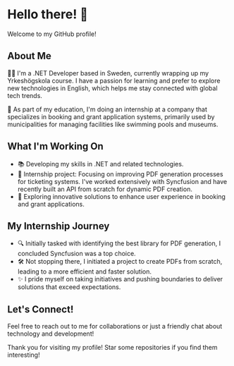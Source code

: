# Hello there! 👋

Welcome to my GitHub profile!

## About Me

👨‍💻 I'm a .NET Developer based in Sweden, currently wrapping up my Yrkeshögskola course. I have a passion for learning and prefer to explore new technologies in English, which helps me stay connected with global tech trends.

🌊 As part of my education, I'm doing an internship at a company that specializes in booking and grant application systems, primarily used by municipalities for managing facilities like swimming pools and museums.

## What I'm Working On

- 📚 Developing my skills in .NET and related technologies.
- 💼 Internship project: Focusing on improving PDF generation processes for ticketing systems. I've worked extensively with Syncfusion and have recently built an API from scratch for dynamic PDF creation.
- 🚀 Exploring innovative solutions to enhance user experience in booking and grant applications.

## My Internship Journey

- 🔍 Initially tasked with identifying the best library for PDF generation, I concluded Syncfusion was a top choice.
- 🛠️ Not stopping there, I initiated a project to create PDFs from scratch, leading to a more efficient and faster solution.
- ✨ I pride myself on taking initiatives and pushing boundaries to deliver solutions that exceed expectations.

## Let's Connect!

Feel free to reach out to me for collaborations or just a friendly chat about technology and development!
<!--
- 📫 How to reach me: [Your LinkedIn Profile/Email]
- ⚡ Fun fact: [A fun or interesting fact about you]

-->

Thank you for visiting my profile! Star some repositories if you find them interesting!

